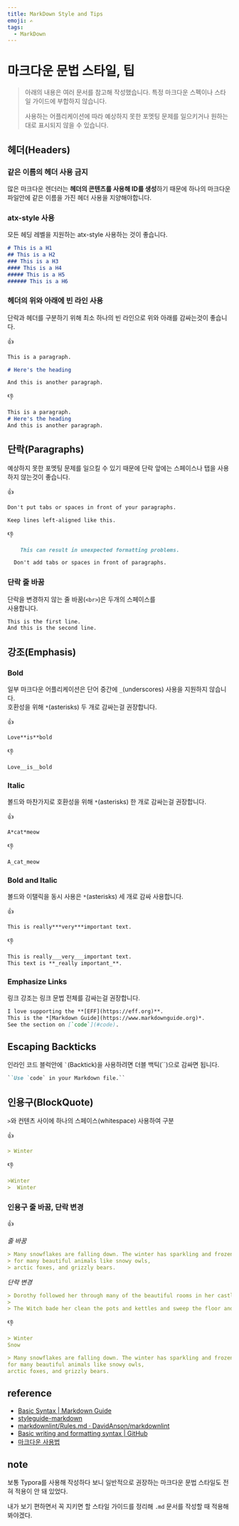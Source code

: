 ```yaml
---
title: MarkDown Style and Tips
emoji: ✍️
tags:
  - MarkDown
---
```


# 마크다운 문법 스타일, 팁

> 아래의 내용은 여러 문서를 참고해 작성했습니다. 특정 마크다운 스펙이나 스타일 가이드에 부합하지 않습니다.
>
> 사용하는 어플리케이션에 따라 예상하지 못한 포멧팅 문제를 일으키거나 원하는 대로 표시되지 않을 수 있습니다.



## 헤더(Headers)

### 같은 이름의 헤더 사용 금지

많은 마크다운 렌더러는 **헤더의 콘텐츠를 사용해 ID를 생성**하기 때문에 하나의 마크다운 파일안에 같은 이름을 가진 헤더 사용을 지양해야합니다.

### atx-style 사용

모든 헤딩 레벨을 지원하는 atx-style 사용하는 것이 좋습니다.

```markdown
# This is a H1
## This is a H2
### This is a H3
#### This is a H4
##### This is a H5
###### This is a H6
```

### 헤더의 위와 아래에 빈 라인 사용

단락과 헤더를 구분하기 위해 최소 하나의 빈 라인으로 위와 아래를 감싸는것이 좋습니다.

👍

```markdown
This is a paragraph.

# Here's the heading

And this is another paragraph.
```

👎

```markdown
This is a paragraph.
# Here's the heading
And this is another paragraph.
```



## 단락(Paragraphs)

예상하지 못한 포멧팅 문제를 일으킬 수 있기 때문에 단락 앞에는 스페이스나 탭을 사용하지 않는것이 좋습니다.

👍

```markdown
Don't put tabs or spaces in front of your paragraphs.

Keep lines left-aligned like this.
```

👎

```markdown
    This can result in unexpected formatting problems.

  Don't add tabs or spaces in front of paragraphs.
```

### 단락 줄 바꿈

단락을 변경하지 않는 줄 바꿈(`<br>`)은 두개의 스페이스를  
사용합니다.

```markdown
This is the first line.  
And this is the second line.
```



## 강조(Emphasis)

### Bold

일부 마크다운 어플리케이션은 단어 중간에 `_`(underscores) 사용을 지원하지 않습니다.  
호환성을 위해 `*`(asterisks) 두 개로 감싸는걸 권장합니다.

👍

```markdown
Love**is**bold
```

👎

```markdown
Love__is__bold
```

### Italic

볼드와 마찬가지로 호환성을 위해 `*`(asterisks) 한 개로 감싸는걸 권장합니다.

👍

```markdown
A*cat*meow
```

👎

```markdown
A_cat_meow
```

### Bold and Italic

볼드와 이탤릭을 동시 사용은 `*`(asterisks) 세 개로 감싸 사용합니다.

👍

```markdown
This is really***very***important text.
```

👎

```markdown
This is really___very___important text.
This text is **_really important_**.
```

### Emphasize Links

링크 강조는 링크 문법 전체를 감싸는걸 권장합니다.

```markdown
I love supporting the **[EFF](https://eff.org)**.
This is the *[Markdown Guide](https://www.markdownguide.org)*.
See the section on [`code`](#code).
```



## Escaping Backticks

인라인 코드 블럭안에 `` ` ``(Backtick)을 사용하려면 더블 백틱(``)으로 감싸면 됩니다.

```markdown
``Use `code` in your Markdown file.``
```



## 인용구(BlockQuote)

`>`와 컨텐츠 사이에 하나의 스페이스(whitespace) 사용하여 구분

👍

```markdown
> Winter
```

👎

```markdown
>Winter
>  Winter
```

### 인용구 줄 바꿈, 단락 변경

👍

*줄 바꿈*

```markdown
> Many snowflakes are falling down. The winter has sparkling and frozen elements! It is home
> for many beautiful animals like snowy owls,
> arctic foxes, and grizzly bears.
```

*단락 변경*

```markdown
> Dorothy followed her through many of the beautiful rooms in her castle.
>
> The Witch bade her clean the pots and kettles and sweep the floor and keep the fire fed with wood.
```

👎

```markdown
> Winter
Snow
```

```markdown
> Many snowflakes are falling down. The winter has sparkling and frozen elements! It is home
for many beautiful animals like snowy owls,
arctic foxes, and grizzly bears.
```



## reference

- [Basic Syntax | Markdown Guide](https://www.markdownguide.org/basic-syntax)
- [styleguide-markdown](https://arcticicestudio.github.io/styleguide-markdown/)
- [markdownlint/Rules.md · DavidAnson/markdownlint](https://github.com/DavidAnson/markdownlint/blob/master/doc/Rules.md#md010)
- [Basic writing and formatting syntax | GitHub](https://help.github.com/en/github/writing-on-github/basic-writing-and-formatting-syntax)
- [마크다운 사용법](https://gist.github.com/ihoneymon/652be052a0727ad59601)



## note

보통 Typora를 사용해 작성하다 보니 일반적으로 권장하는 마크다운 문법 스타일도 전혀 적용이 안 돼 있었다.

내가 보기 편하면서 꼭 지키면 할 스타일 가이드를 정리해 `.md` 문서를 작성할 때 적용해 봐야겠다.
